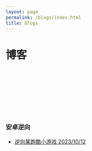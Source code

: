 ```yaml
---
layout: page
permalink: /blogs/index.html
title: Blogs
---
```


# 博客

<br><br><br><br><br><br><br>


### 安卓逆向


- [逆向某跑酷小游戏 2023/10/12 ](https://54huarui.github.io/blogs/paoku)


<br>

